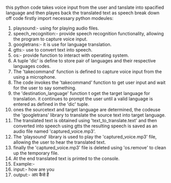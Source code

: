 this python code takes voice input from the user and tanslate into spacified language and then playes back the translated text as speech 
break down off code
firstly import necessary python modeules:
1. playsound:- using for playing audio files.
2. speech_recognition:- provide speech recognition functionality, allowing the program to capture voice input.
3. googletrans:- it is use for language translation.
4. gtts:- use to convert text into speech.
5. os:- provide function to interact with operating system.
6. A tuple 'dic' is define to store pair of languages and their respective languages codes.
7. The 'takecommand' function is defined to capture voice input from the using a microphone.
8. The code invokes the 'takecommand' function to get user input and wait for the user to say something.
9. the 'destination_language' function t oget the target language for translation. it continues to prompt the user until a valid language is entered as defined in 
   the 'dic' tuple.
10. ones the sourcetext and target language are determined, the codeuse the 'googletrans' library to translate the source text into target language.
11. The translated text is obtained using 'text_to_translate.text' and then converted into speech using gtts the resulting speech is saved as an audio file named 
   'captured_voice.mp3'.
12. The 'playsound' library is used to play the 'captured_voice.mp3' file, allowing the user to hear the translated text.
13. finally the 'captured_voice.mp3' file is deleted using 'os.remove' to clean up the temporary file.
14. At the end translated text is printed to the console.
15. Example:-
16. input:- how are you
17. output:- आप कैसे हैं
